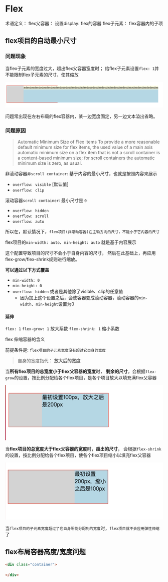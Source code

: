 # Flex

术语定义：
flex父容器： 设置display: flex的容器
flex子元素： flex容器内的子项

## flex项目的自动最小尺寸

### 问题现象

当flex子元素的宽度过大，超出flex父容器宽度时；
给flex子元素设置`flex: 1`并不能限制flex子元素的尺寸，使其缩放

![alt text](./.imgs/flex.png)

问题常出现在左右布局的flex容器内，某一边宽度固定，另一边文本溢出省略。

### 问题原因

> Automatic Minimum Size of Flex Items
> To provide a more reasonable default minimum size for flex items, the used value of a main axis automatic minimum size on a flex item that is not a scroll container is a content-based minimum size; for scroll containers the automatic minimum size is zero, as usual.

非滚动容器`非scroll container`:  基于内容的最小尺寸，也就是按照内容来展示

+ `overflow: visible` [默认值]
+ `overflow: clip`

滚动容器`scroll container`: 最小尺寸是 `0`

+ `overflow: hidden`
+ `overflow: scroll`
+ `overflow: auto`

所以在，默认情况下，`flex项目(非滚动容器)在主轴方向的尺寸，不能小于它内容的尺寸`

flex项目的`min-width: auto`、`min-height: auto` 就是基于内容展示

这个配置导致项目的尺寸不会小于自身内容的尺寸，
然后在此基础上，再应用flex-grow/flex-shrink规则进行缩放。



**可以通过以下方式覆盖**

+ `min-width: 0`
+ `min-height: 0`
+ `overflow: hidden` 或者是其他除了visible、clip的任意值
  + 因为加上这个设置之后，会使容器变成滚动容器，滚动容器的`min-width`、`min-height`设置为0

#### 延伸

`flex: 1`
`flex-grow: 1` 放大系数
`flex-shrink: 1` 缩小系数

flex 伸缩容器的含义

前提条件是: `flex项目的子元素宽度没有超过它自身的宽度`
> 自身的宽度指代： **放大后的宽度**

当**所有flex项目的总宽度小于flex父容器的宽度**时， **剩余的尺寸**，会根据`flex-grow`的设置，按比例分配给各个flex项目，是各个项目放大以填充满flex父容器

![alt text](./.imgs/flex-grow.png)

当**flex项目的总宽度大于flex父容器的宽度**时，**超出的尺寸**， 会根据`flex-shrink`的设置，按比例分配给各个flex项目，使各个flex项目缩小以填充flex父容器

![alt text](./.imgs/flex-shrink.png)

当`flex项目的子元素宽度超过了它自身所能分配到的宽度`时，`flex项目就不会应用弹性伸缩`了


## flex布局容器高度/宽度问题

```html
<div class="container">
  
</div>

```

